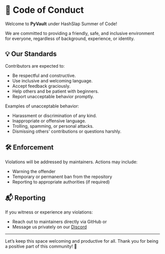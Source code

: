 # 📜 Code of Conduct

Welcome to **PyVault** under HashSlap Summer of Code!

We are committed to providing a friendly, safe, and inclusive environment for everyone, regardless of background, experience, or identity.

## 💡 Our Standards

Contributors are expected to:

- Be respectful and constructive.
- Use inclusive and welcoming language.
- Accept feedback graciously.
- Help others and be patient with beginners.
- Report unacceptable behavior promptly.

Examples of unacceptable behavior:

- Harassment or discrimination of any kind.
- Inappropriate or offensive language.
- Trolling, spamming, or personal attacks.
- Dismissing others' contributions or questions harshly.

## 🛠 Enforcement

Violations will be addressed by maintainers. Actions may include:

- Warning the offender
- Temporary or permanent ban from the repository
- Reporting to appropriate authorities (if required)

## 📬 Reporting

If you witness or experience any violations:

- Reach out to maintainers directly via GitHub or
- Message us privately on our [Discord](https://discord.gg/s5hmmAMeTD)

---

Let’s keep this space welcoming and productive for all. Thank you for being a positive part of this community! 🤝
